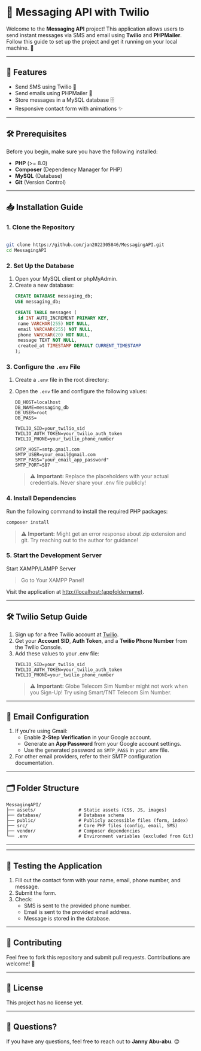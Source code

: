 # 📩 Messaging API with Twilio

Welcome to the **Messaging API** project! This application allows users to send instant messages via SMS and email using **Twilio** and **PHPMailer**. Follow this guide to set up the project and get it running on your local machine. 🚀

---

## 🌟 Features
- Send SMS using Twilio 📱
- Send emails using PHPMailer 📧
- Store messages in a MySQL database 🗄️
- Responsive contact form with animations ✨

---

## 🛠️ Prerequisites
Before you begin, make sure you have the following installed:
- **PHP** (>= 8.0)
- **Composer** (Dependency Manager for PHP)
- **MySQL** (Database)
- **Git** (Version Control)

---

## 📥 Installation Guide

### 1. Clone the Repository
```bash

git clone https://github.com/jan2022305846/MessagingAPI.git
cd MessagingAPI
```
### 2. Set Up the Database
1. Open your MySQL client or phpMyAdmin.
2. Create a new database:
   ```sql
   CREATE DATABASE messaging_db;
   USE messaging_db;

   CREATE TABLE messages (
    id INT AUTO_INCREMENT PRIMARY KEY,
    name VARCHAR(255) NOT NULL,
    email VARCHAR(255) NOT NULL,
    phone VARCHAR(20) NOT NULL,
    message TEXT NOT NULL,
    created_at TIMESTAMP DEFAULT CURRENT_TIMESTAMP
   );
   ```


### 3. Configure the `.env` File
1. Create a `.env` file in the root directory:
2. Open the `.env` file and configure the following values:
   ```properties
   DB_HOST=localhost
   DB_NAME=messaging_db
   DB_USER=root
   DB_PASS=

   TWILIO_SID=your_twilio_sid
   TWILIO_AUTH_TOKEN=your_twilio_auth_token
   TWILIO_PHONE=your_twilio_phone_number

   SMTP_HOST=smtp.gmail.com
   SMTP_USER=your_email@gmail.com
   SMTP_PASS="your_email_app_password"
   SMTP_PORT=587
   ```

   > ⚠️ **Important:** Replace the placeholders with your actual credentials. Never share your .env file publicly!

### 4. Install Dependencies
Run the following command to install the required PHP packages:
```bash
composer install
```
   > ⚠️ **Important:** Might get an error response about zip extension and git. Try reaching out to the author for guidance!

### 5. Start the Development Server
Start XAMPP/LAMPP Server
>Go to Your XAMPP Panel!

Visit the application at [http://localhost:(appfoldername)](http://localhost/(appfoldername)).

---

## 🛠️ Twilio Setup Guide
1. Sign up for a free Twilio account at [Twilio](https://www.twilio.com/try-twilio).
2. Get your **Account SID**, **Auth Token**, and a **Twilio Phone Number** from the Twilio Console.
3. Add these values to your .env file:
   ```properties
   TWILIO_SID=your_twilio_sid
   TWILIO_AUTH_TOKEN=your_twilio_auth_token
   TWILIO_PHONE=your_twilio_phone_number
   ```
   > ⚠️ **Important:** Globe Telecom Sim Number might not work when you Sign-Up! Try using Smart/TNT Telecom Sim Number.
---

## 📧 Email Configuration
1. If you're using Gmail:
   - Enable **2-Step Verification** in your Google account.
   - Generate an **App Password** from your Google account settings.
   - Use the generated password as `SMTP_PASS` in your .env file.
2. For other email providers, refer to their SMTP configuration documentation.

---

## 🗂️ Folder Structure
```
MessagingAPI/
├── assets/                # Static assets (CSS, JS, images)
├── database/              # Database schema
├── public/                # Publicly accessible files (form, index)
├── src/                   # Core PHP files (config, email, SMS)
├── vendor/                # Composer dependencies
└── .env                   # Environment variables (excluded from Git)
```

---

---

## 🧪 Testing the Application
1. Fill out the contact form with your name, email, phone number, and message.
2. Submit the form.
3. Check:
   - SMS is sent to the provided phone number.
   - Email is sent to the provided email address.
   - Message is stored in the database.

---

## 🤝 Contributing
Feel free to fork this repository and submit pull requests. Contributions are welcome! 🎉

---

## 📜 License
This project has no license yet.

---

## 💬 Questions?
If you have any questions, feel free to reach out to **Janny Abu-abu**. 😊
